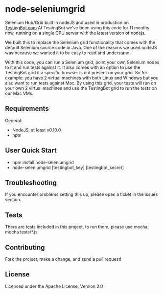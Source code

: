 node-seleniumgrid
=================

Selenium Hub/Grid built in nodeJS and used in production on [TestingBot.com](http://testingbot.com)
At TestingBot we've been using this code for 11 months now, running on a single CPU server with the latest version of nodejs.

We built this to replace the Selenium grid functionality that comes with the default Selenium source code in Java.
One of the reasons we used nodeJS was because we wanted it to be easy to read and understand.

With this code, you can run a Selenium grid, point your own Selenium nodes to it and run tests against it.
It also comes with an option to use the TestingBot grid if a specific browser is not present on your grid.
So for example: you have 2 virtual machines with both Linux and Windows but you also want to run tests against Mac.
By using this grid, your tests will run on your own 2 virtual machines and use the TestingBot grid to run the tests on our Mac VMs.

Requirements
------------

General:

* NodeJS, at least v0.10.0
* npm

User Quick Start
------------

* npm install node-seleniumgrid
* node-seleniumgrid [testingbot_key] [testingbot_secret]

Troubleshooting
------------

If you encounter problems setting this up, please open a ticket in the issues section.

Tests
------------

There are tests included in this project, to run them, please use mocha.
  mocha tests/*.js

Contributing
------------
Fork the project, make a change, and send a pull request!

License
------------

Licensed under the Apache License, Version 2.0
